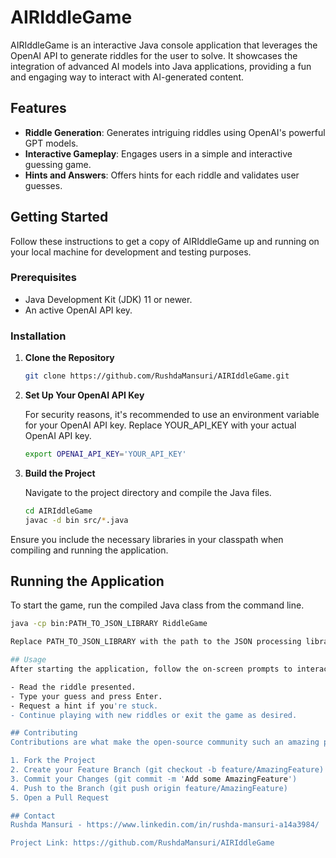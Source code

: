 # AIRIddleGame

AIRIddleGame is an interactive Java console application that leverages the OpenAI API to generate riddles for the user to solve. It showcases the integration of advanced AI models into Java applications, providing a fun and engaging way to interact with AI-generated content.

## Features

- **Riddle Generation**: Generates intriguing riddles using OpenAI's powerful GPT models.
- **Interactive Gameplay**: Engages users in a simple and interactive guessing game.
- **Hints and Answers**: Offers hints for each riddle and validates user guesses.

## Getting Started

Follow these instructions to get a copy of AIRIddleGame up and running on your local machine for development and testing purposes.

### Prerequisites

- Java Development Kit (JDK) 11 or newer.
- An active OpenAI API key.

### Installation

1. **Clone the Repository**

   ```sh
   git clone https://github.com/RushdaMansuri/AIRIddleGame.git

2. **Set Up Your OpenAI API Key**

    For security reasons, it's recommended to use an environment variable for your OpenAI API key.      Replace YOUR_API_KEY with your actual OpenAI API key.


    ```sh
    export OPENAI_API_KEY='YOUR_API_KEY'

3. **Build the Project**

    Navigate to the project directory and compile the Java files.

    ```sh
    cd AIRIddleGame
    javac -d bin src/*.java

Ensure you include the necessary libraries in your classpath when compiling and running the application.

## Running the Application
   To start the game, run the compiled Java class from the command line.
   
   ```sh
   java -cp bin:PATH_TO_JSON_LIBRARY RiddleGame

Replace PATH_TO_JSON_LIBRARY with the path to the JSON processing library you are using (e.g., json-20210307.jar).

## Usage
After starting the application, follow the on-screen prompts to interact with the game:

- Read the riddle presented.
- Type your guess and press Enter.
- Request a hint if you're stuck.
- Continue playing with new riddles or exit the game as desired.

## Contributing
Contributions are what make the open-source community such an amazing place to learn, inspire, and create. Any contributions you make are greatly appreciated.

1. Fork the Project
2. Create your Feature Branch (git checkout -b feature/AmazingFeature)
3. Commit your Changes (git commit -m 'Add some AmazingFeature')
4. Push to the Branch (git push origin feature/AmazingFeature)
5. Open a Pull Request

## Contact
Rushda Mansuri - https://www.linkedin.com/in/rushda-mansuri-a14a3984/

Project Link: https://github.com/RushdaMansuri/AIRIddleGame



